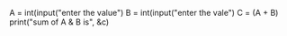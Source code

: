 A = int(input("enter the value")
B = int(input("enter the vale")
C = (A + B)
print("sum of A & B is", &c)
